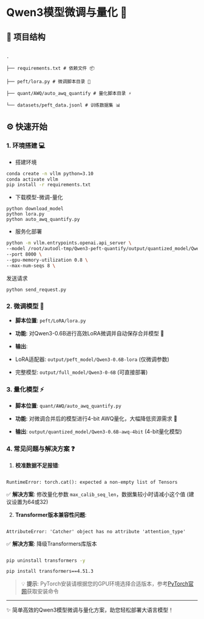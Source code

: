 # Qwen3模型微调与量化 🚀

  

## 📁 项目结构

  

```

.

├── requirements.txt # 依赖文件 📦

├── peft/lora.py # 微调脚本目录 🔧

├── quant/AWQ/auto_awq_quantify # 量化脚本目录 ⚡

└── datasets/peft_data.jsonl # 训练数据集 📊

```

  

## ⚙️ 快速开始

  

### 1. 环境搭建 💻
- 搭建环境
```bash
conda create -n vllm python=3.10
conda activate vllm
pip install -r requirements.txt
```

- 下载模型-微调-量化
```
python download_model
python lora.py 
python auto_awq_quantify.py
```

- 服务化部署
```bash
python -m vllm.entrypoints.openai.api_server \
--model /root/autodl-tmp/Qwen3-peft-quantify/output/quantized_model/Qwen3-0.6B-awq-4bit \
--port 8000 \
--gpu-memory-utilization 0.8 \  
--max-num-seqs 8 \
```

发送请求
```
python send_request.py
```
### 2. 微调模型 🔧

- **脚本位置**: `peft/LoRA/lora.py`

- **功能**: 对Qwen3-0.6B进行高效LoRA微调并自动保存合并模型 🔄

- **输出**:

- LoRA适配器: `output/peft_model/Qwen3-0.6B-lora` (仅微调参数)

- 完整模型: `output/full_model/Qwen3-0-6B` (可直接部署)

  

### 3. 量化模型 ⚡

- **脚本位置**: `quant/AWQ/auto_awq_quantify.py`

- **功能**: 对微调合并后的模型进行4-bit AWQ量化，大幅降低资源需求 🔋

- **输出**: `output/quantized_model/Qwen3-0.6B-awq-4bit` (4-bit量化模型)



### 4. 常见问题与解决方案 ❓

  

1. **校准数据不足报错**:

```

RuntimeError: torch.cat(): expected a non-empty list of Tensors

```

✅ **解决方案**: 修改量化参数 `max_calib_seq_len`，数据集较小时请减小这个值 (建议设置为64或32)

  

2. **Transformer版本兼容性问题**:

```

AttributeError: 'Catcher' object has no attribute 'attention_type'

```

✅ **解决方案**: 降级Transformers库版本

```bash

pip uninstall transformers -y

pip install transformers==4.51.3

```

  

> 💡 **提示**: PyTorch安装请根据您的GPU环境选择合适版本，参考[PyTorch官网](https://pytorch.org/get-started/locally/)获取安装命令

  

---

  

✨ 简单高效的Qwen3模型微调与量化方案，助您轻松部署大语言模型！